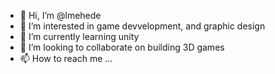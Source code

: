 - 👋 Hi, I’m @lmehede
- 👀 I’m interested in game devvelopment, and graphic design
- 🌱 I’m currently learning unity
- 💞️ I’m looking to collaborate on building 3D games
- 📫 How to reach me ...

<!---
lmehede/lmehede is a ✨ special ✨ repository because its `README.md` (this file) appears on your GitHub profile.
You can click the Preview link to take a look at your changes.
--->

